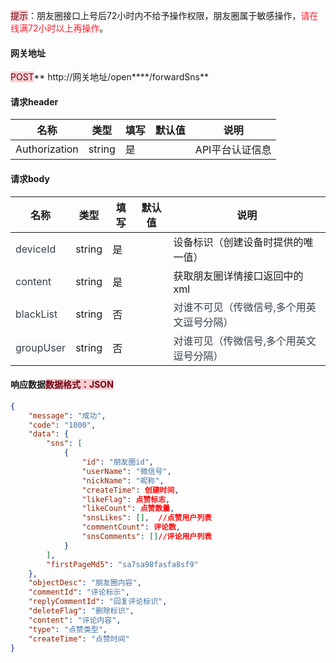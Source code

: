 <font style="background:#F8CED3;color:#70000D">提示</font>：朋友圈接口上号后72小时内不给予操作权限，朋友圈属于敏感操作，<font style="color:#F5222D;">请在线满72小时以上再操作</font>。



#### 网关地址
<font style="background:#F8CED3;color:#70000D">POST</font>** http://网关地址/open****/forwardSns**

#### 请求header
| **名称** | **类型** | **填写** | **默认值** | **说明** |
| --- | --- | --- | --- | --- |
| Authorization | string | 是 |  | API平台认证信息 |


#### 请求body
| **名称** | **类型** | **填写** | **默认值** | **说明** |
| --- | --- | --- | --- | --- |
| <font style="color:#364149;">deviceId</font> | string | 是 |  | 设备标识（创建设备时提供的唯一值） |
| <font style="color:#364149;background-color:#FAFAFA;">content</font> | string | 是 |  | 获取朋友圈详情接口返回中的 xml |
| <font style="color:#364149;background-color:#FFFFFF;">blackList</font> | string | 否 |  | <font style="color:#364149;">对谁不可见（传微信号,多个用</font><font style="color:#364149;">英文逗号</font><font style="color:#364149;">分隔）</font> |
| <font style="color:#364149;background-color:#FAFAFA;">groupUser</font> | string | 否 |  | <font style="color:#364149;background-color:#FAFAFA;">对谁可见（传微信号,多个用</font><font style="color:#364149;">英文逗号</font><font style="color:#364149;background-color:#FAFAFA;">分隔）</font> |


#### 响应数据<font style="background:#F8CED3;color:#70000D">数据格式：JSON</font>
```json
{
    "message": "成功",
    "code": "1000",
    "data": {
        "sns": [
            {
                "id": "朋友圈id",
                "userName": "微信号",
                "nickName": "昵称",
                "createTime": 创建时间,
                "likeFlag": 点赞标志,
                "likeCount": 点赞数量,
                "snsLikes": [],  //点赞用户列表
                "commentCount": 评论数,
                "snsComments": []//评论用户列表
            }
        ],
        "firstPageMd5": "sa7sa98fasfa8sf9"
    },
    "objectDesc": "朋友圈内容",
    "commentId": "评论标示",
    "replyCommentId": "回复评论标识",
    "deleteFlag": "删除标识",
    "content": "评论内容",
    "type": "点赞类型",
    "createTime": "点赞时间"
}
```



